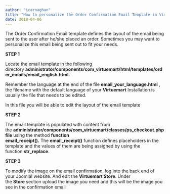 ```yaml
---
author: "icarnaghan"
title: "How to personalize the Order Confirmation Email Template in Virtuemart"
date: 2018-04-06
---
```


The Order Confirmation Email template defines the layout of the email being sent to the user after he/she placed an order. Sometimes you may want to personalize this email being sent out to fit your needs.

**STEP 1**

Locate the email template in the following directory **administrator/components/com\_virtuemart/html/templates/order\_emails/email\_english.html.**

Remember the language at the end of the file **email\_your\_language.html** , the filename with the default language of your **Virtuemart** Installation is usually the file that needs to be edited.

In this file you will be able to edit the layout of the email template

**STEP 2**

The email template is populated with content from the **administrator/components/com\_virtuemart/classes/ps\_checkout.php file** using the method **function email\_receipt().** The **email\_receipt()** function defines placeholders in the template and the values of them are being assigned by using the function **str\_replace**.

**STEP 3**

To modify the image on the email confirmation, log into the back end of your Joomla! website. And edit the **Virtuemart Store**. Under the **Store** section upload the image you need and this will be the image you see in the confirmation email
